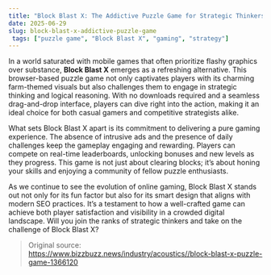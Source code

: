 ```yaml
---
title: "Block Blast X: The Addictive Puzzle Game for Strategic Thinkers"
date: 2025-06-29
slug: block-blast-x-addictive-puzzle-game
 tags: ["puzzle game", "Block Blast X", "gaming", "strategy"]
---
```


In a world saturated with mobile games that often prioritize flashy graphics over substance, **Block Blast X** emerges as a refreshing alternative. This browser-based puzzle game not only captivates players with its charming farm-themed visuals but also challenges them to engage in strategic thinking and logical reasoning. With no downloads required and a seamless drag-and-drop interface, players can dive right into the action, making it an ideal choice for both casual gamers and competitive strategists alike.

What sets Block Blast X apart is its commitment to delivering a pure gaming experience. The absence of intrusive ads and the presence of daily challenges keep the gameplay engaging and rewarding. Players can compete on real-time leaderboards, unlocking bonuses and new levels as they progress. This game is not just about clearing blocks; it’s about honing your skills and enjoying a community of fellow puzzle enthusiasts.

As we continue to see the evolution of online gaming, Block Blast X stands out not only for its fun factor but also for its smart design that aligns with modern SEO practices. It’s a testament to how a well-crafted game can achieve both player satisfaction and visibility in a crowded digital landscape. Will you join the ranks of strategic thinkers and take on the challenge of Block Blast X?

> Original source: https://www.bizzbuzz.news/industry/acoustics//block-blast-x-puzzle-game-1366120